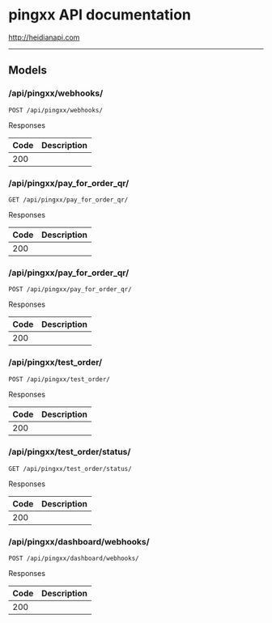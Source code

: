 # pingxx API documentation
http://heidianapi.com

---

## Models

### /api/pingxx/webhooks/

```
POST /api/pingxx/webhooks/
```

Responses

| Code | Description |
| ---- | ----------- |
| 200 |  |

### /api/pingxx/pay_for_order_qr/

```
GET /api/pingxx/pay_for_order_qr/
```

Responses

| Code | Description |
| ---- | ----------- |
| 200 |  |

### /api/pingxx/pay_for_order_qr/

```
POST /api/pingxx/pay_for_order_qr/
```

Responses

| Code | Description |
| ---- | ----------- |
| 200 |  |

### /api/pingxx/test_order/

```
POST /api/pingxx/test_order/
```

Responses

| Code | Description |
| ---- | ----------- |
| 200 |  |

### /api/pingxx/test_order/status/

```
GET /api/pingxx/test_order/status/
```

Responses

| Code | Description |
| ---- | ----------- |
| 200 |  |

### /api/pingxx/dashboard/webhooks/

```
POST /api/pingxx/dashboard/webhooks/
```

Responses

| Code | Description |
| ---- | ----------- |
| 200 |  |

